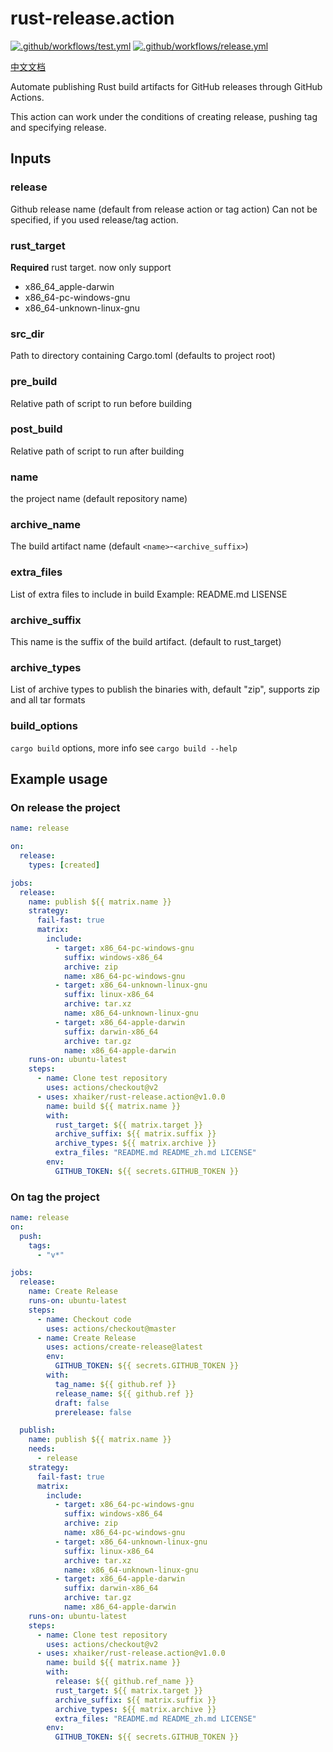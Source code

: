 # rust-release.action

[![.github/workflows/test.yml](https://github.com/ihaiker/rust-release.action/actions/workflows/test.yaml/badge.svg)](https://github.com/ihaiker/rust-release.action/actions/workflows/test.yaml)
[![.github/workflows/release.yml](https://github.com/ihaiker/rust-release.action/actions/workflows/release.yaml/badge.svg)](https://github.com/ihaiker/rust-release.action/actions/workflows/release.yaml)

[中文文档](./README_zh.md)

Automate publishing Rust build artifacts for GitHub releases through GitHub Actions.

This action can work under the conditions of creating release, pushing tag and specifying release.

## Inputs

### release

Github release name (default from release action or tag action)
Can not be specified, if you used release/tag action.

### rust_target

**Required** rust target.
now only support

- x86_64_apple-darwin
- x86_64-pc-windows-gnu
- x86_64-unknown-linux-gnu

### src_dir

Path to directory containing Cargo.toml (defaults to project root)

### pre_build

Relative path of script to run before building

### post_build

Relative path of script to run after building

### name

the project name (default repository name)

### archive_name

The build artifact name (default `<name>`-`<archive_suffix>`)

### extra_files

List of extra files to include in build
Example: README.md LISENSE

### archive_suffix

This name is the suffix of the build artifact. (default to rust_target)

### archive_types

List of archive types to publish the binaries with, default "zip", supports zip and all tar formats

### build_options

`cargo build` options, more info see `cargo build --help`

## Example usage

### On **release** the project

```yaml
name: release

on:
  release:
    types: [created]

jobs:
  release:
    name: publish ${{ matrix.name }}
    strategy:
      fail-fast: true
      matrix:
        include:
          - target: x86_64-pc-windows-gnu
            suffix: windows-x86_64
            archive: zip
            name: x86_64-pc-windows-gnu
          - target: x86_64-unknown-linux-gnu
            suffix: linux-x86_64
            archive: tar.xz
            name: x86_64-unknown-linux-gnu
          - target: x86_64-apple-darwin
            suffix: darwin-x86_64
            archive: tar.gz
            name: x86_64-apple-darwin
    runs-on: ubuntu-latest
    steps:
      - name: Clone test repository
        uses: actions/checkout@v2
      - uses: xhaiker/rust-release.action@v1.0.0
        name: build ${{ matrix.name }}
        with:
          rust_target: ${{ matrix.target }}
          archive_suffix: ${{ matrix.suffix }}
          archive_types: ${{ matrix.archive }}
          extra_files: "README.md README_zh.md LICENSE"
        env:
          GITHUB_TOKEN: ${{ secrets.GITHUB_TOKEN }}
```

### On **tag** the project

```yaml
name: release
on:
  push:
    tags:
      - "v*"

jobs:
  release:
    name: Create Release
    runs-on: ubuntu-latest
    steps:
      - name: Checkout code
        uses: actions/checkout@master
      - name: Create Release
        uses: actions/create-release@latest
        env:
          GITHUB_TOKEN: ${{ secrets.GITHUB_TOKEN }}
        with:
          tag_name: ${{ github.ref }}
          release_name: ${{ github.ref }}
          draft: false
          prerelease: false

  publish:
    name: publish ${{ matrix.name }}
    needs:
      - release
    strategy:
      fail-fast: true
      matrix:
        include:
          - target: x86_64-pc-windows-gnu
            suffix: windows-x86_64
            archive: zip
            name: x86_64-pc-windows-gnu
          - target: x86_64-unknown-linux-gnu
            suffix: linux-x86_64
            archive: tar.xz
            name: x86_64-unknown-linux-gnu
          - target: x86_64-apple-darwin
            suffix: darwin-x86_64
            archive: tar.gz
            name: x86_64-apple-darwin
    runs-on: ubuntu-latest
    steps:
      - name: Clone test repository
        uses: actions/checkout@v2
      - uses: xhaiker/rust-release.action@v1.0.0
        name: build ${{ matrix.name }}
        with:
          release: ${{ github.ref_name }}
          rust_target: ${{ matrix.target }}
          archive_suffix: ${{ matrix.suffix }}
          archive_types: ${{ matrix.archive }}
          extra_files: "README.md README_zh.md LICENSE"
        env:
          GITHUB_TOKEN: ${{ secrets.GITHUB_TOKEN }}
```

